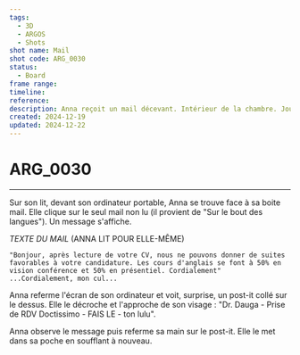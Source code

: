 ```yaml
---
tags:
  - 3D
  - ARGOS
  - Shots
shot name: Mail
shot code: ARG_0030
status:
  - Board
frame range: 
timeline: 
reference: 
description: Anna reçoit un mail décevant. Intérieur de la chambre. Jour.
created: 2024-12-19
updated: 2024-12-22
---
```


# ARG_0030
---
Sur son lit, devant son ordinateur portable, Anna se trouve face à sa boite mail. Elle clique sur le seul mail non lu (il provient de "Sur le bout des langues"). Un message s'affiche.

*TEXTE DU MAIL* (ANNA LIT POUR ELLE-MÊME)
```
"Bonjour, après lecture de votre CV, nous ne pouvons donner de suites favorables à votre candidature. Les cours d'anglais se font à 50% en vision conférence et 50% en présentiel. Cordialement"
...Cordialement, mon cul...
```
Anna referme l'écran de son ordinateur et voit, surprise, un post-it collé sur le dessus. Elle le décroche et l'approche de son visage : "Dr. Dauga - Prise de RDV Doctissimo - FAIS LE - ton lulu".

Anna observe le message puis referme sa main sur le post-it. Elle le met dans sa poche en soufflant à nouveau.

